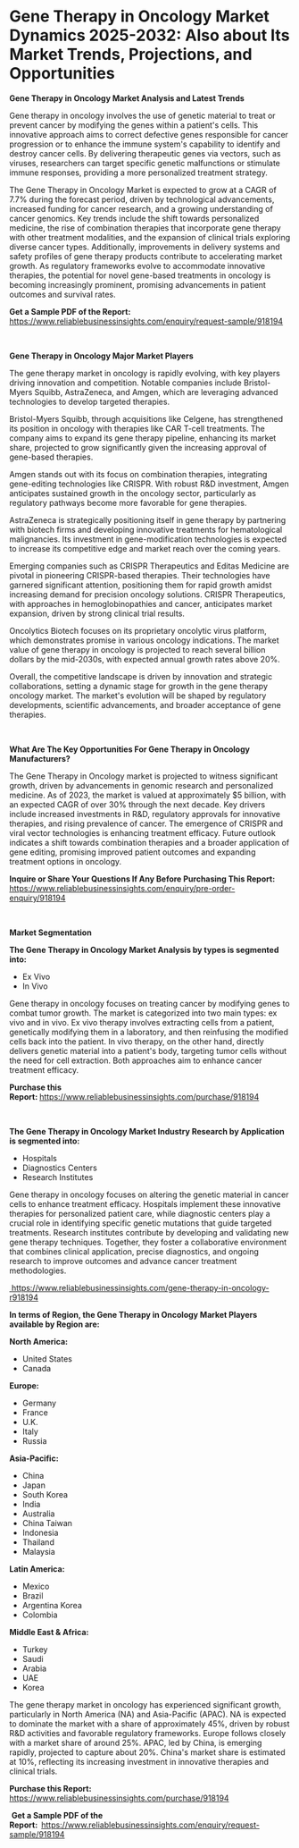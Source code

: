 <p><h1>Gene Therapy in Oncology Market Dynamics 2025-2032: Also about Its Market Trends, Projections, and Opportunities</h1></p><p><strong>Gene Therapy in Oncology Market Analysis and Latest Trends</strong></p>
<p><p>Gene therapy in oncology involves the use of genetic material to treat or prevent cancer by modifying the genes within a patient's cells. This innovative approach aims to correct defective genes responsible for cancer progression or to enhance the immune system's capability to identify and destroy cancer cells. By delivering therapeutic genes via vectors, such as viruses, researchers can target specific genetic malfunctions or stimulate immune responses, providing a more personalized treatment strategy.</p><p>The Gene Therapy in Oncology Market is expected to grow at a CAGR of 7.7% during the forecast period, driven by technological advancements, increased funding for cancer research, and a growing understanding of cancer genomics. Key trends include the shift towards personalized medicine, the rise of combination therapies that incorporate gene therapy with other treatment modalities, and the expansion of clinical trials exploring diverse cancer types. Additionally, improvements in delivery systems and safety profiles of gene therapy products contribute to accelerating market growth. As regulatory frameworks evolve to accommodate innovative therapies, the potential for novel gene-based treatments in oncology is becoming increasingly prominent, promising advancements in patient outcomes and survival rates.</p></p>
<p><strong>Get a Sample PDF of the Report:&nbsp;</strong> <a href="https://www.reliablebusinessinsights.com/enquiry/request-sample/918194?utm_campaign=2245&utm_medium=2&utm_source=Github&utm_content=ia&utm_term=18042025&utm_id=gene-therapy-in-oncology">https://www.reliablebusinessinsights.com/enquiry/request-sample/918194</a></p>
<p>&nbsp;</p>
<p><strong>Gene Therapy in Oncology Major Market Players</strong></p>
<p><p>The gene therapy market in oncology is rapidly evolving, with key players driving innovation and competition. Notable companies include Bristol-Myers Squibb, AstraZeneca, and Amgen, which are leveraging advanced technologies to develop targeted therapies. </p><p>Bristol-Myers Squibb, through acquisitions like Celgene, has strengthened its position in oncology with therapies like CAR T-cell treatments. The company aims to expand its gene therapy pipeline, enhancing its market share, projected to grow significantly given the increasing approval of gene-based therapies.</p><p>Amgen stands out with its focus on combination therapies, integrating gene-editing technologies like CRISPR. With robust R&D investment, Amgen anticipates sustained growth in the oncology sector, particularly as regulatory pathways become more favorable for gene therapies.</p><p>AstraZeneca is strategically positioning itself in gene therapy by partnering with biotech firms and developing innovative treatments for hematological malignancies. Its investment in gene-modification technologies is expected to increase its competitive edge and market reach over the coming years.</p><p>Emerging companies such as CRISPR Therapeutics and Editas Medicine are pivotal in pioneering CRISPR-based therapies. Their technologies have garnered significant attention, positioning them for rapid growth amidst increasing demand for precision oncology solutions. CRISPR Therapeutics, with approaches in hemoglobinopathies and cancer, anticipates market expansion, driven by strong clinical trial results.</p><p>Oncolytics Biotech focuses on its proprietary oncolytic virus platform, which demonstrates promise in various oncology indications. The market value of gene therapy in oncology is projected to reach several billion dollars by the mid-2030s, with expected annual growth rates above 20%.</p><p>Overall, the competitive landscape is driven by innovation and strategic collaborations, setting a dynamic stage for growth in the gene therapy oncology market. The market's evolution will be shaped by regulatory developments, scientific advancements, and broader acceptance of gene therapies.</p></p>
<p>&nbsp;</p>
<p><strong>What Are The Key Opportunities For Gene Therapy in Oncology Manufacturers?</strong></p>
<p><p>The Gene Therapy in Oncology market is projected to witness significant growth, driven by advancements in genomic research and personalized medicine. As of 2023, the market is valued at approximately $5 billion, with an expected CAGR of over 30% through the next decade. Key drivers include increased investments in R&D, regulatory approvals for innovative therapies, and rising prevalence of cancer. The emergence of CRISPR and viral vector technologies is enhancing treatment efficacy. Future outlook indicates a shift towards combination therapies and a broader application of gene editing, promising improved patient outcomes and expanding treatment options in oncology.</p></p>
<p><strong>Inquire or Share Your Questions If Any Before Purchasing This Report:</strong> <a href="https://www.reliablebusinessinsights.com/enquiry/pre-order-enquiry/918194?utm_campaign=2245&utm_medium=2&utm_source=Github&utm_content=ia&utm_term=18042025&utm_id=gene-therapy-in-oncology">https://www.reliablebusinessinsights.com/enquiry/pre-order-enquiry/918194</a></p>
<p>&nbsp;</p>
<p><strong>Market Segmentation</strong></p>
<p><strong>The Gene Therapy in Oncology Market Analysis by types is segmented into:</strong></p>
<p><ul><li>Ex Vivo</li><li>In Vivo</li></ul></p>
<p><p>Gene therapy in oncology focuses on treating cancer by modifying genes to combat tumor growth. The market is categorized into two main types: ex vivo and in vivo. Ex vivo therapy involves extracting cells from a patient, genetically modifying them in a laboratory, and then reinfusing the modified cells back into the patient. In vivo therapy, on the other hand, directly delivers genetic material into a patient's body, targeting tumor cells without the need for cell extraction. Both approaches aim to enhance cancer treatment efficacy.</p></p>
<p><strong>Purchase this Report:&nbsp;</strong><a href="https://www.reliablebusinessinsights.com/purchase/918194?utm_campaign=2245&utm_medium=2&utm_source=Github&utm_content=ia&utm_term=18042025&utm_id=gene-therapy-in-oncology">https://www.reliablebusinessinsights.com/purchase/918194</a></p>
<p>&nbsp;</p>
<p><strong>The Gene Therapy in Oncology Market Industry Research by Application is segmented into:</strong></p>
<p><ul><li>Hospitals</li><li>Diagnostics Centers</li><li>Research Institutes</li></ul></p>
<p><p>Gene therapy in oncology focuses on altering the genetic material in cancer cells to enhance treatment efficacy. Hospitals implement these innovative therapies for personalized patient care, while diagnostic centers play a crucial role in identifying specific genetic mutations that guide targeted treatments. Research institutes contribute by developing and validating new gene therapy techniques. Together, they foster a collaborative environment that combines clinical application, precise diagnostics, and ongoing research to improve outcomes and advance cancer treatment methodologies.</p></p>
<p><a href="https://www.reliablebusinessinsights.com/gene-therapy-in-oncology-r918194?utm_campaign=2245&utm_medium=2&utm_source=Github&utm_content=ia&utm_term=18042025&utm_id=gene-therapy-in-oncology">&nbsp;https://www.reliablebusinessinsights.com/gene-therapy-in-oncology-r918194</a></p>
<p><strong>In terms of Region, the Gene Therapy in Oncology Market Players available by Region are:</strong></p>
<p>
    <p> <strong> North America: </strong>
        <ul>
            <li>United States</li>
            <li>Canada</li>
        </ul>
        </p> 
    <p> <strong> Europe: </strong>
        <ul>
            <li>Germany</li>
            <li>France</li>
            <li>U.K.</li>
            <li>Italy</li>
            <li>Russia</li>
        </ul>
        </p> 
    <p> <strong> Asia-Pacific: </strong>
        <ul>
            <li>China</li>
            <li>Japan</li>
            <li>South Korea</li>
            <li>India</li>
            <li>Australia</li>
            <li>China Taiwan</li>
            <li>Indonesia</li>
            <li>Thailand</li>
            <li>Malaysia</li>
        </ul>
        </p> 
    <p> <strong> Latin America: </strong>
        <ul>
            <li>Mexico</li>
            <li>Brazil</li>
            <li>Argentina Korea</li>
            <li>Colombia</li>
        </ul>
        </p> 
    <p> <strong> Middle East & Africa: </strong>
        <ul>
            <li>Turkey</li>
            <li>Saudi</li>
            <li>Arabia</li>
            <li>UAE</li>
            <li>Korea</li>
        </ul>
    </p>
    </p>
<p><p>The gene therapy market in oncology has experienced significant growth, particularly in North America (NA) and Asia-Pacific (APAC). NA is expected to dominate the market with a share of approximately 45%, driven by robust R&D activities and favorable regulatory frameworks. Europe follows closely with a market share of around 25%. APAC, led by China, is emerging rapidly, projected to capture about 20%. China's market share is estimated at 10%, reflecting its increasing investment in innovative therapies and clinical trials.</p></p>
<p><strong>Purchase this Report: </strong><a href="https://www.reliablebusinessinsights.com/purchase/918194?utm_campaign=2245&utm_medium=2&utm_source=Github&utm_content=ia&utm_term=18042025&utm_id=gene-therapy-in-oncology">https://www.reliablebusinessinsights.com/purchase/918194</a></p>
<p>&nbsp;<strong>Get a Sample PDF of the Report:&nbsp;&nbsp;</strong><a href="https://www.reliablebusinessinsights.com/enquiry/request-sample/918194?utm_campaign=2245&utm_medium=2&utm_source=Github&utm_content=ia&utm_term=18042025&utm_id=gene-therapy-in-oncology">https://www.reliablebusinessinsights.com/enquiry/request-sample/918194</a></p>
<p><strong></strong></p>
<p><p></p><p></p><p></p></p>